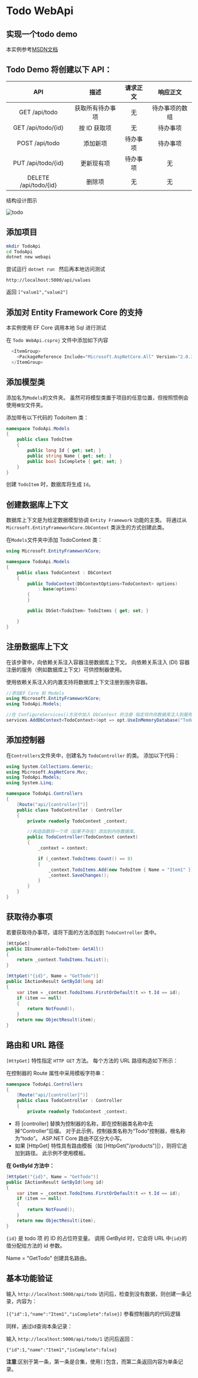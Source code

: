 # Todo WebApi

## 实现一个todo demo
本实例参考[MSDN文档](https://docs.microsoft.com/zh-cn/aspnet/core/tutorials/first-web-api)


## Todo Demo 将创建以下 API：

|     API             |        描述    |   请求正文  |    响应正文    |
|     :----:          |      :----:    |   :----:   |    :----:     |  
| GET /api/todo       | 获取所有待办事项 |   无       | 待办事项的数组 |
|GET /api/todo/{id}   | 按 ID 获取项    |      无    |   待办事项     |
| POST /api/todo      |    添加新项     |  待办事项   |    待办事项    |
| PUT /api/todo/{id}  |   更新现有项    | 待办事项    |       无       |
|DELETE /api/todo/{id}|    删除项       |   无       |       无       |

结构设计图示

![todo](./img/mvc-view.png)

## 添加项目
```sh
mkdir TodoApi
cd TodoApi
dotnet new webapi
```

尝试运行 `dotnet run ` 然后再本地访问测试

`http://localhost:5000/api/values` 

返回 `["value1","value2"]`

## 添加对 Entity Framework Core 的支持
本实例使用 EF Core 调用本地 Sql 进行测试

在 `Todo WebApi.csproj` 文件中添加如下内容

```cs
  <ItemGroup>
    <PackageReference Include="Microsoft.AspNetCore.All" Version="2.0.3" />
  </ItemGroup>
```

## 添加模型类
添加名为`Models`的文件夹。 虽然可将模型类置于项目的任意位置，但按照惯例会使用`模型`文件夹。

添加带有以下代码的 TodoItem 类：
```cs
namespace TodoApi.Models
{
    public class TodoItem
    {
        public long Id { get; set; }
        public string Name { get; set; }
        public bool IsComplete { get; set; }
    }
}
```
创建 `TodoItem` 时，数据库将生成 `Id`。

## 创建数据库上下文

数据库上下文是为给定数据模型协调 `Entity Framework` 功能的主类。 将通过从 `Microsoft.EntityFrameworkCore.DbContext` 类派生的方式创建此类。

在`Models`文件夹中添加 TodoContext 类：

```cs
using Microsoft.EntityFrameworkCore;

namespace TodoApi.Models
{
    public class TodoContext : DbContext
    {
        public TodoContext(DbContextOptions<TodoContext> options)
            : base(options)
        {
        }

        public DbSet<TodoItem> TodoItems { get; set; }

    }
}
```

## 注册数据库上下文
在该步骤中，向依赖关系注入容器注册数据库上下文。 向依赖关系注入 (DI) 容器注册的服务（例如数据库上下文）可供控制器使用。

使用依赖关系注入的内置支持将数据库上下文注册到服务容器。 
```cs
//添加EF Core 和 Models
using Microsoft.EntityFrameworkCore;
using TodoApi.Models;

//在 ConfigureServices()方法中加入 DbContext 的注册 指定将内存数据库注入到服务容器中。
services.AddDbContext<TodoContext>(opt => opt.UseInMemoryDatabase("TodoList"));
```

## 添加控制器
在`Controllers`文件夹中，创建名为 `TodoController` 的类。 添加以下代码：
```cs
using System.Collections.Generic;
using Microsoft.AspNetCore.Mvc;
using TodoApi.Models;
using System.Linq;

namespace TodoApi.Controllers
{
    [Route("api/[controller]")]
    public class TodoController : Controller
    {
        private readonly TodoContext _context;

        //构造函数将一个项（如果不存在）添加到内存数据库。
        public TodoController(TodoContext context)
        {
            _context = context;

            if (_context.TodoItems.Count() == 0)
            {
                _context.TodoItems.Add(new TodoItem { Name = "Item1" });
                _context.SaveChanges();
            }
        }       
    }
}
```

## 获取待办事项
若要获取待办事项，请将下面的方法添加到 `TodoController` 类中。

```cs
[HttpGet]
public IEnumerable<TodoItem> GetAll()
{
    return _context.TodoItems.ToList();
}

[HttpGet("{id}", Name = "GetTodo")]
public IActionResult GetById(long id)
{
    var item = _context.TodoItems.FirstOrDefault(t => t.Id == id);
    if (item == null)
    {
        return NotFound();
    }
    return new ObjectResult(item);
}
```

## 路由和 URL 路径
`[HttpGet]` 特性指定 `HTTP GET` 方法。 每个方法的 URL 路径构造如下所示：

 在控制器的 Route 属性中采用模板字符串：

```cs
namespace TodoApi.Controllers
{
    [Route("api/[controller]")]
    public class TodoController : Controller
    {
        private readonly TodoContext _context;
```

 - 将 [controller] 替换为控制器的名称，即在控制器类名称中去掉“Controller”后缀。 对于此示例，控制器类名称为“Todo”控制器，根名称为“todo”。 ASP.NET Core 路由不区分大小写。
 - 如果 [HttpGet] 特性具有路由模板（如 [HttpGet("/products")]），则将它追加到路径。 此示例不使用模板。

 **在 GetById 方法中：**
```cs
[HttpGet("{id}", Name = "GetTodo")]
public IActionResult GetById(long id)
{
    var item = _context.TodoItems.FirstOrDefault(t => t.Id == id);
    if (item == null)
    {
        return NotFound();
    }
    return new ObjectResult(item);
}
```
`{id}` 是 todo 项 的 ID 的占位符变量。 调用 GetById 时，它会将 URL 中`{id}`的值分配给方法的 id 参数。

Name = "GetTodo" 创建具名路由。

## 基本功能验证
输入 `http://localhost:5000/api/todo` 访问后，检查到没有数据，则创建一条记录，内容为：

`[{"id":1,"name":"Item1","isComplete":false}]`  参看控制器内的代码逻辑

同样，通过id查询本条记录：

输入 `http://localhost:5000/api/todo/1`  访问后返回：

`{"id":1,"name":"Item1","isComplete":false}`

**注意**:区别于第一条，第一条是合集，使用`[]`包含，而第二条返回内容为单条记录。